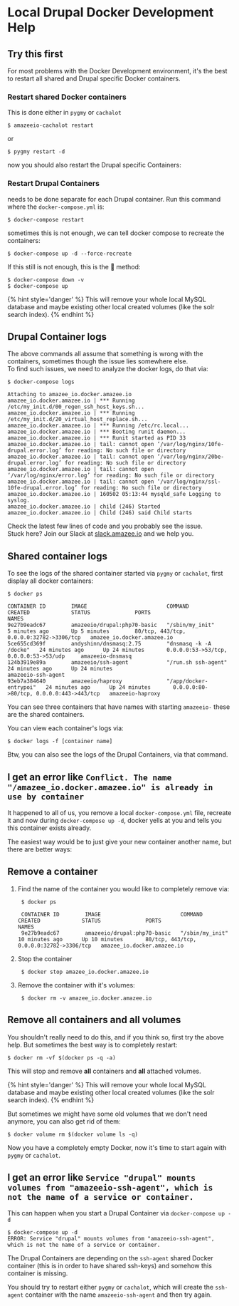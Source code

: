 # Local Drupal Docker Development Help

<!-- toc -->

## Try this first

For most problems with the Docker Development environment, it's the best to restart all shared and Drupal specific Docker containers.

### Restart shared Docker containers

This is done either in `pygmy` or `cachalot`

    $ amazeeio-cachalot restart       
or

    $ pygmy restart -d       

now you should also restart the Drupal specific Containers:

### Restart Drupal Containers

needs to be done separate for each Drupal container. Run this command where the `docker-compose.yml` is:

    $ docker-compose restart
        
sometimes this is not enough, we can tell docker compose to recreate the containers:

    $ docker-compose up -d --force-recreate

If this still is not enough, this is the 🔨  method:

    $ docker-compose down -v
    $ docker-compose up

{% hint style='danger' %}
This will remove your whole local MySQL database and maybe existing other local created volumes (like the solr search index).
{% endhint %}

## Drupal Container logs

The above commands all assume that something is wrong with the containers, sometimes though the issue lies somewhere else.  
To find such issues, we need to analyze the docker logs, do that via:

    $ docker-compose logs
    
    Attaching to amazee_io.docker.amazee.io
    amazee_io.docker.amazee.io | *** Running /etc/my_init.d/00_regen_ssh_host_keys.sh...
    amazee_io.docker.amazee.io | *** Running /etc/my_init.d/20_virtual_host_replace.sh...
    amazee_io.docker.amazee.io | *** Running /etc/rc.local...
    amazee_io.docker.amazee.io | *** Booting runit daemon...
    amazee_io.docker.amazee.io | *** Runit started as PID 33
    amazee_io.docker.amazee.io | tail: cannot open ‘/var/log/nginx/10fe-drupal.error.log’ for reading: No such file or directory
    amazee_io.docker.amazee.io | tail: cannot open ‘/var/log/nginx/20be-drupal.error.log’ for reading: No such file or directory
    amazee_io.docker.amazee.io | tail: cannot open ‘/var/log/nginx/error.log’ for reading: No such file or directory
    amazee_io.docker.amazee.io | tail: cannot open ‘/var/log/nginx/ssl-10fe-drupal.error.log’ for reading: No such file or directory
    amazee_io.docker.amazee.io | 160502 05:13:44 mysqld_safe Logging to syslog.
    amazee_io.docker.amazee.io | child (246) Started
    amazee_io.docker.amazee.io | Child (246) said Child starts

Check the latest few lines of code and you probably see the issue.  
Stuck here? Join our Slack at [slack.amazee.io](https://slack.amazee.io) and we help you.

## Shared container logs

To see the logs of the shared container started via `pygmy` or `cachalot`, first display all docker containers:

    $ docker ps
    
    CONTAINER ID        IMAGE                         COMMAND                  CREATED             STATUS              PORTS                                      NAMES
    9e27b9eadc67        amazeeio/drupal:php70-basic   "/sbin/my_init"          5 minutes ago       Up 5 minutes        80/tcp, 443/tcp, 0.0.0.0:32782->3306/tcp   amazee_io.docker.amazee.io
    5ce655cd369f        andyshinn/dnsmasq:2.75        "dnsmasq -k -A /docke"   24 minutes ago      Up 24 minutes       0.0.0.0:53->53/tcp, 0.0.0.0:53->53/udp     amazeeio-dnsmasq
    124b3919e89a        amazeeio/ssh-agent            "/run.sh ssh-agent"      24 minutes ago      Up 24 minutes                                                  amazeeio-ssh-agent
    93eb7a384640        amazeeio/haproxy              "/app/docker-entrypoi"   24 minutes ago      Up 24 minutes       0.0.0.0:80->80/tcp, 0.0.0.0:443->443/tcp   amazeeio-haproxy

You can see three containers that have names with starting `amazeeio-` these are the shared containers.

You can view each container's logs via:

    $ docker logs -f [container name]
    
Btw, you can also see the logs of the Drupal Containers, via that command.

## I get an error like `Conflict. The name "/amazee_io.docker.amazee.io" is already in use by container`

It happened to all of us, you remove a local `docker-compose.yml` file, recreate it and now during `docker-compose up -d`, docker yells at you and tells you this container exists already.

The easiest way would be to just give your new container another name, but there are better ways:

## Remove a container

1. Find the name of the container you would like to completely remove via:

        $ docker ps
        
        CONTAINER ID        IMAGE                         COMMAND                  CREATED             STATUS              PORTS                                      NAMES
        9e27b9eadc67        amazeeio/drupal:php70-basic   "/sbin/my_init"          10 minutes ago      Up 10 minutes       80/tcp, 443/tcp, 0.0.0.0:32782->3306/tcp   amazee_io.docker.amazee.io

2. Stop the container

        $ docker stop amazee_io.docker.amazee.io
        
3. Remove the container with it's volumes:

        $ docker rm -v amazee_io.docker.amazee.io

## Remove all containers and all volumes

You shouldn't really need to do this, and if you think so, first try the above help. But sometimes the best way is to completely restart:

    $ docker rm -vf $(docker ps -q -a)

This will stop and remove **all** containers and **all** attached volumes.

{% hint style='danger' %}
This will remove your whole local MySQL database and maybe existing other local created volumes (like the solr search index).
{% endhint %}


But sometimes we might have some old volumes that we don't need anymore, you can also get rid of them:

    $ docker volume rm $(docker volume ls -q)

Now you have a completely empty Docker, now it's time to start again with `pygmy` or `cachalot`.

## I get an error like `Service "drupal" mounts volumes from "amazeeio-ssh-agent", which is not the name of a service or container.`

This can happen when you start a Drupal Container via `docker-compose up -d`

    $ docker-compose up -d
    ERROR: Service "drupal" mounts volumes from "amazeeio-ssh-agent", which is not the name of a service or container.

The Drupal Containers are depending on the `ssh-agent` shared Docker container (this is in order to have shared ssh-keys) and somehow this container is missing.

You should try to restart either `pygmy` or `cachalot`, which will create the `ssh-agent` container with the name `amazeeio-ssh-agent` and then try again.